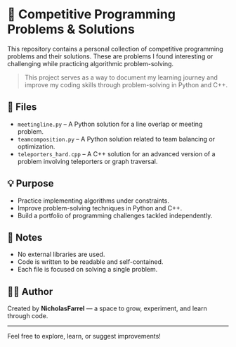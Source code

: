 # 🧠 Competitive Programming Problems & Solutions

This repository contains a personal collection of competitive programming problems and their solutions. These are problems I found interesting or challenging while practicing algorithmic problem-solving.

> This project serves as a way to document my learning journey and improve my coding skills through problem-solving in Python and C++.

## 📁 Files

- `meetingline.py` – A Python solution for a line overlap or meeting problem.
- `teamcomposition.py` – A Python solution related to team balancing or optimization.
- `teleporters_hard.cpp` – A C++ solution for an advanced version of a problem involving teleporters or graph traversal.

## 💡 Purpose

- Practice implementing algorithms under constraints.
- Improve problem-solving techniques in Python and C++.
- Build a portfolio of programming challenges tackled independently.

## 📌 Notes

- No external libraries are used.
- Code is written to be readable and self-contained.
- Each file is focused on solving a single problem.

## 👨‍💻 Author

Created by **NicholasFarrel** — a space to grow, experiment, and learn through code.

---

Feel free to explore, learn, or suggest improvements!
